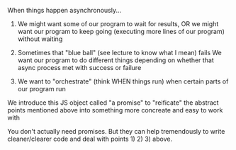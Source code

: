 When things happen asynchronously...

1. We might want some of our program to wait for results, OR
   we might want our program to keep going (executing more lines of our program) without waiting

2. Sometimes that "blue ball" (see lecture to know what I mean) fails
   We want our program to do different things depending on whether that async process met with success or failure

3. We want to "orchestrate" (think WHEN things run) when certain parts of our program run

We introduce this JS object called "a promise" to "reificate" the abstract points mentioned above into something more concreate and easy to work with

You don't actually need promises. But they can help tremendously to write cleaner/clearer code and deal with points 1) 2) 3) above.